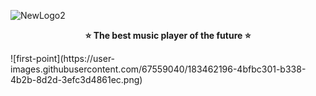 ![NewLogo2](https://user-images.githubusercontent.com/67559040/176112902-96f7f963-9d7b-4d53-9740-87cf1e0a4632.png)
<p align="center">
<b>⭐️ The best music player of the future ⭐️</b>
</p>
![first-point](https://user-images.githubusercontent.com/67559040/183462196-4bfbc301-b338-4b2b-8d2d-3efc3d4861ec.png)
